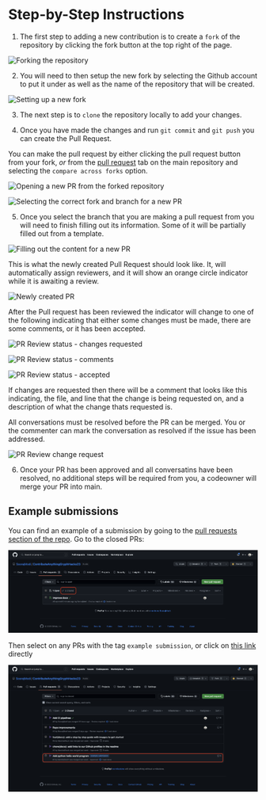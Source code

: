 
# Step-by-Step Instructions

1. The first step to adding a new contribution is to create a `fork` of the repository by clicking the fork button at the top right of the page.

![Forking the repository](assets/fork_button.png)


2. You will need to then setup the new fork by selecting the Github account to put it under as well as the name of the repository that will be created.

![Setting up a new fork](assets/fork_setup.png)

3. The next step is to `clone` the repository locally to add your changes.

4. Once you have made the changes and run `git commit` and `git push` you can create the Pull Request.

You can make the pull request by either clicking the pull request button from your fork, _or_ from the [pull request](https://github.com/SoorajModi/ContributeAnythingGryphHacks23/pulls) tab on the main repository and selecting the `compare across forks` option.

![Opening a new PR from the forked repository](assets/fork_pull_requests.png)

![Selecting the correct fork and branch for a new PR](assets/open_pr_1.png)

5. Once you select the branch that you are making a pull request from you will need to finish filling out its information.
Some of it will be partially filled out from a template.

![Filling out the content for a new PR](assets/open_pr_2.png)

This is what the newly created Pull Request should look like.
It, will automatically assign reviewers, and it will show an orange circle indicator while it is awaiting a review.

![Newly created PR](assets/open_pr_3.png)

After the Pull request has been reviewed the indicator will change to one of the following indicating that either some changes must be made, there are some comments, or it has been accepted.

![PR Review status - changes requested](assets/review_status_chage_request.png)

![PR Review status - comments](assets/review_status_comments.png)

![PR Review status - accepted](assets/review_status_accepted.png)

If changes are requested then there will be a comment that looks like this indicating, the file, and line that the change is being requested on, and a description of what the change thats requested is.

All conversations must be resolved before the PR can be merged. You or the commenter can mark the conversation as resolved if the issue has been addressed.

![PR Review change request](assets/pr_change_request.png)

6. Once your PR has been approved and all conversatins have been resolved, no additional steps will be required from you, a codeowner will merge your PR into main.

## Example submissions

You can find an example of a submission by going to the [pull requests section of the repo](https://github.com/SoorajModi/ContributeAnythingGryphHacks23/pulls). Go to the closed PRs:

![Repo pull requests](assets/repo_pull_requests.png)

Then select on any PRs with the tag `example submission`, or click on [this link](https://github.com/SoorajModi/ContributeAnythingGryphHacks23/pull/1) directly

![Example submission](assets/example_submission.png)
